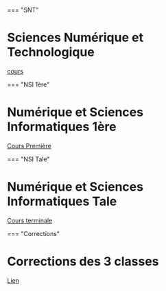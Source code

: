 === "SNT"
# Sciences Numérique et Technologique

[cours](./SNT/index_SNT.md)

=== "NSI 1ère"
# Numérique et Sciences Informatiques 1ère

[Cours Première](./NSI_1ere/index_1ere.md)

=== "NSI Tale"

# Numérique et Sciences Informatiques Tale

[Cours terminale](./NSI_Tale/index_Tale.md)


=== "Corrections"

# Corrections des 3 classes

[Lien](https://github.com/Vanoverberghe/corrections)